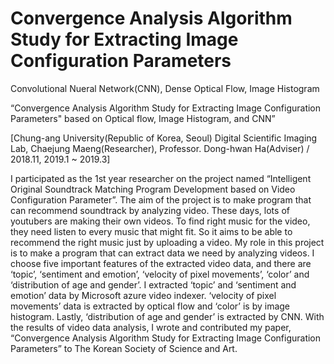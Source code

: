 # Convergence Analysis Algorithm Study for Extracting Image Configuration Parameters
Convolutional Nueral Network(CNN), Dense Optical Flow, Image Histogram


“Convergence Analysis Algorithm Study for Extracting Image Configuration Parameters" 
based on Optical flow, Image Histogram, and CNN” 

[Chung-ang University(Republic of Korea, Seoul) Digital Scientific Imaging Lab, Chaejung Maeng(Researcher), Professor. Dong-hwan Ha(Adviser) / 2018.11, 2019.1 ~ 2019.3]


I participated as the 1st year researcher on the project named “Intelligent Original Soundtrack Matching Program Development based on Video Configuration Parameter”. 
The aim of the project is to make program that can recommend soundtrack by analyzing video. These days, lots of youtubers are making their own videos. To find right music for the video, they need listen to every music that might fit. So it aims to be able to recommend the right music just by uploading a video. 
My role in this project is to make a program that can extract data we need by analyzing videos. I choose five important features of the extracted video data, and there are ‘topic’, ‘sentiment and emotion’, ‘velocity of pixel movements’, ‘color’ and ‘distribution of age and gender’. 
I extracted ‘topic’ and ‘sentiment and emotion’ data by Microsoft azure video indexer. ‘velocity of pixel movements’ data is extracted by optical flow and ‘color’ is by image histogram. Lastly, ‘distribution of age and gender’ is extracted by CNN. With the results of video data analysis, I wrote and contributed my paper, “Convergence Analysis Algorithm Study for Extracting Image Configuration Parameters” to The Korean Society of Science and Art. 
